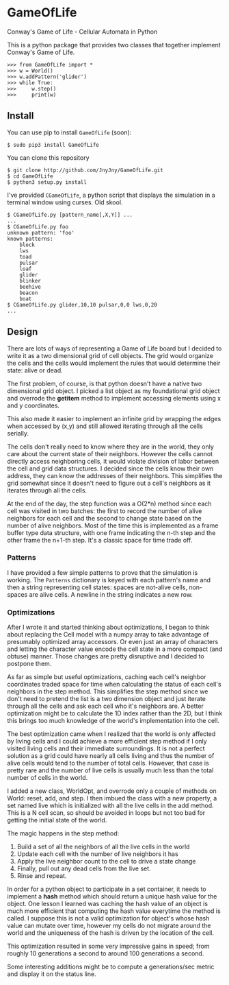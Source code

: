 # GameOfLife
Conway's Game of Life - Cellular Automata in Python

This is a python package that provides two classes
that together implement Conway's Game of Life. 

```
>>> from GameOfLife import *
>>> w = World()
>>> w.addPattern('glider')
>>> while True:
>>>     w.step()
>>>     print(w)
```

## Install

You can use pip to install ```GameOfLife``` (soon):

```
$ sudo pip3 install GameOfLife
```

You can clone this repository

```
$ git clone http://github.com/JnyJny/GameOfLife.git
$ cd GameOfLife
$ python3 setup.py install
```

I've provided ```CGameOfLife```, a python script that displays
the simulation in a terminal window using curses.  Old skool.

```
$ CGameOfLife.py [pattern_name[,X,Y]] ...
...
$ CGameOfLife.py foo
unknown pattern: 'foo'
known patterns:
	block
	lws
	toad
	pulsar
	loaf
	glider
	blinker
	beehive
	beacon
	boat
$ CGameOfLife.py glider,10,10 pulsar,0,0 lws,0,20
...	
```

## Design

There are lots of ways of representing a Game of Life board but I
decided to write it as a two dimensional grid of cell objects. The
grid would organize the cells and the cells would implement the
rules that would determine their state: alive or dead. 

The first problem, of course, is that python doesn't have a native two
dimensional grid object. I picked a list object as my foundational
grid object and overrode the __getitem__ method to implement accessing
elements using x and y coordinates.

This also made it easier to implement an infinite grid by wrapping
the edges when accessed by (x,y) and still allowed iterating through
all the cells serially.

The cells don't really need to know where they are in the world, they
only care about the current state of their neighbors. However the cells
cannot directly access neighboring cells, it would violate division of
labor between the cell and grid data structures. I decided since the
cells know their own address, they can know the addresses of their
neighbors. This simplifies the grid somewhat since it doesn't need
to figure out a cell's neighbors as it iterates through all the cells.

At the end of the day, the step function was a O(2*n) method since
each cell was visited in two batches: the first to record the number
of alive neighbors for each cell and the second to change state based
on the number of alive neighbors. Most of the time this is implemented
as a frame buffer type data structure, with one frame indicating the
n-th step and the other frame the n+1-th step. It's a classic space
for time trade off.

### Patterns

I have provided a few simple patterns to prove that the simulation is
working. The ```Patterns``` dictionary is keyed with each pattern's
name and then a string representing cell states: spaces are not-alive
cells, non-spaces are alive cells. A newline in the string indicates a
new row.

### Optimizations

After I wrote it and started thinking about optimizations, I began
to think about replacing the Cell model with a numpy array to take
advantage of presumably optimized array accessors.  Or even just an
array of characters and letting the character value encode the cell
state in a more compact (and obtuse) manner. Those changes are pretty
disruptive and I decided to postpone them.

As far as simple but useful optimizations, caching each cell's
neighbor coordinates traded space for time when calculating the status
of each cell's neighbors in the step method. This simplifies the step
method since we don't need to pretend the list is a two dimension
object and just iterate through all the cells and ask each cell who
it's neighbors are. A better optimization might be to calculate the 1D
index rather than the 2D, but I think this brings too much knowledge
of the world's implementation into the cell.

The best optimization came when I realized that the world is only
affected by living cells and I could achieve a more efficient step
method if I only visited living cells and their immediate
surroundings. It is not a perfect solution as a grid could have nearly
all cells living and thus the number of alive cells would tend to the
number of total cells. However, that case is pretty rare and the number
of live cells is usually much less than the total number of cells in
the world.

I added a new class, WorldOpt, and overrode only a couple of methods
on World: reset, add, and step. I then imbued the class with a new
property, a set named live which is initialized with all the live cells
in the add method. This is a N cell scan, so should be avoided in loops
but not too bad for getting the initial state of the world.

The magic happens in the step method:

1. Build a set of all the neighbors of all the live cells in the world
2. Update each cell with the number of live neighbors it has
2. Apply the live neighbor count to the cell to drive a state change
3. Finally, pull out any dead cells from the live set.
4. Rinse and repeat.

In order for a python object to participate in a set container, it needs
to implement a __hash__ method which should return a unique hash value
for the object. One lesson I learned was caching the hash value of an
object is much more efficient that computing the hash value everytime
the method is called. I suppose this is not a valid optimization for
object's whose hash value can mutate over time, however my cells do not
migrate around the world and the uniqueness of the hash is driven by
the location of the cell.

This optimization resulted in some very impressive gains in speed;
from roughly 10 generations a second to around 100 generations a second.

Some interesting additions might be to compute a generations/sec metric
and display it on the status line.




[1]: https://en.wikipedia.org/wiki/Conway%27s_Game_of_Life
[2]: https://github.com/JnyJny/GameOfLife/blob/master/Screenshots/demo-4.gif
